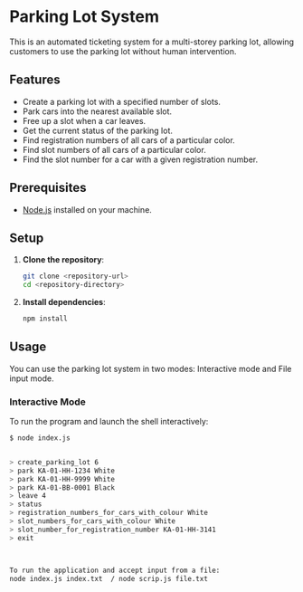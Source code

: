 # Parking Lot System

This is an automated ticketing system for a multi-storey parking lot, allowing customers to use the parking lot without human intervention.

## Features

- Create a parking lot with a specified number of slots.
- Park cars into the nearest available slot.
- Free up a slot when a car leaves.
- Get the current status of the parking lot.
- Find registration numbers of all cars of a particular color.
- Find slot numbers of all cars of a particular color.
- Find the slot number for a car with a given registration number.

## Prerequisites

- [Node.js](https://nodejs.org/) installed on your machine.

## Setup

1. **Clone the repository**:
    ```sh
    git clone <repository-url>
    cd <repository-directory>
    ```

2. **Install dependencies**:
    ```sh
    npm install
    ```

## Usage

You can use the parking lot system in two modes: Interactive mode and File input mode.

### Interactive Mode

To run the program and launch the shell interactively:

```sh
$ node index.js


> create_parking_lot 6
> park KA-01-HH-1234 White
> park KA-01-HH-9999 White
> park KA-01-BB-0001 Black
> leave 4
> status
> registration_numbers_for_cars_with_colour White
> slot_numbers_for_cars_with_colour White
> slot_number_for_registration_number KA-01-HH-3141
> exit



To run the application and accept input from a file:
node index.js index.txt  / node scrip.js file.txt
